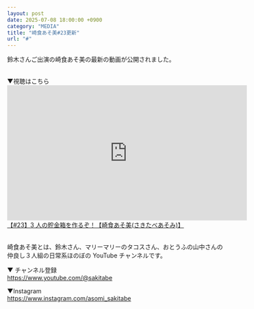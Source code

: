 ```yaml
---
layout: post
date: 2025-07-08 18:00:00 +0900
category: "MEDIA"
title: "崎食あそ美#23更新"
url: "#"
---
```


鈴木さんご出演の崎食あそ美の最新の動画が公開されました。

<br>
▼視聴はこちら

<iframe width="560" height="315" src="https://www.youtube.com/embed/if02Vqq6MJc?si=5TI1USUACEPkdmXK" title="YouTube video player" frameborder="0" allow="accelerometer; autoplay; clipboard-write; encrypted-media; gyroscope; picture-in-picture; web-share" referrerpolicy="strict-origin-when-cross-origin" allowfullscreen></iframe>
<a href="https://youtu.be/if02Vqq6MJc?feature=shared" target="_blank">【#23】3 人の貯金箱を作るぞ！【崎食あそ美(さきたべあそみ)】</a>

<br>
<br>

崎食あそ美とは、鈴木さん、マリーマリーのタコスさん、おとうふの山中さんの仲良し３人組の日常系ほのぼの YouTube チャンネルです。

▼ チャンネル登録<br><https://www.youtube.com/@sakitabe>

▼Instagram<br><https://www.instagram.com/asomi_sakitabe>
